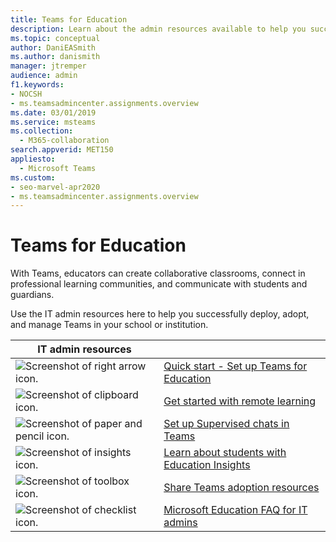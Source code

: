 ```yaml
---
title: Teams for Education
description: Learn about the admin resources available to help you successfully deploy, adopt, and manage Teams in your school or institution.
ms.topic: conceptual
author: DaniEASmith
ms.author: danismith
manager: jtremper
audience: admin
f1.keywords:
- NOCSH
- ms.teamsadmincenter.assignments.overview
ms.date: 03/01/2019
ms.service: msteams
ms.collection: 
  - M365-collaboration
search.appverid: MET150
appliesto: 
  - Microsoft Teams
ms.custom: 
- seo-marvel-apr2020
- ms.teamsadmincenter.assignments.overview
---
```


# Teams for Education

With Teams, educators can create collaborative classrooms, connect in professional learning communities, and communicate with students and guardians.

Use the IT admin resources here to help you successfully deploy, adopt, and manage Teams in your school or institution.

| IT admin resources | &nbsp; |
| ------------------ | ------ |
| ![Screenshot of right arrow icon.](../media/arrow-right-2-teams.svg)  |  [Quick start - Set up Teams for Education](../teams-quick-start-guide-edu.md) |
| ![Screenshot of clipboard icon.](../media/tasks-teams-copy.svg)  |  [Get started with remote learning](../remote-learning-edu.md) |
| ![Screenshot of paper and pencil icon.](../media/sign-up-teams.svg) | [Set up Supervised chats in Teams](../supervise-chats-edu.md) |
| ![Screenshot of insights icon.](../media/insights-teams.svg) | [Learn about students with Education Insights](../class-insights.md) |
| ![Screenshot of toolbox icon.](../media/toolbox.svg)  |  [Share Teams adoption resources](../resources-teams-edu.md) |
| ![Screenshot of checklist icon.](../media/task-checklist-planning-teams.svg)  |  [Microsoft Education FAQ for IT admins](../plan-teams-governance-edu.md) |
